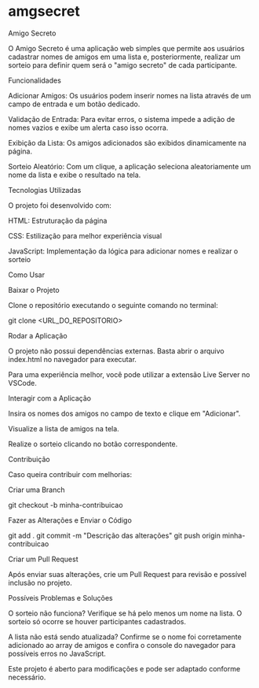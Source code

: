 # amgsecret
Amigo Secreto

O Amigo Secreto é uma aplicação web simples que permite aos usuários cadastrar nomes de amigos em uma lista e, posteriormente, realizar um sorteio para definir quem será o "amigo secreto" de cada participante.

Funcionalidades

Adicionar Amigos: Os usuários podem inserir nomes na lista através de um campo de entrada e um botão dedicado.

Validação de Entrada: Para evitar erros, o sistema impede a adição de nomes vazios e exibe um alerta caso isso ocorra.

Exibição da Lista: Os amigos adicionados são exibidos dinamicamente na página.

Sorteio Aleatório: Com um clique, a aplicação seleciona aleatoriamente um nome da lista e exibe o resultado na tela.

Tecnologias Utilizadas

O projeto foi desenvolvido com:

HTML: Estruturação da página

CSS: Estilização para melhor experiência visual

JavaScript: Implementação da lógica para adicionar nomes e realizar o sorteio

Como Usar

Baixar o Projeto

Clone o repositório executando o seguinte comando no terminal:

 git clone <URL_DO_REPOSITORIO>

Rodar a Aplicação

O projeto não possui dependências externas. Basta abrir o arquivo index.html no navegador para executar.

Para uma experiência melhor, você pode utilizar a extensão Live Server no VSCode.

Interagir com a Aplicação

Insira os nomes dos amigos no campo de texto e clique em "Adicionar".

Visualize a lista de amigos na tela.

Realize o sorteio clicando no botão correspondente.

Contribuição

Caso queira contribuir com melhorias:

Criar uma Branch

git checkout -b minha-contribuicao

Fazer as Alterações e Enviar o Código

git add .
git commit -m "Descrição das alterações"
git push origin minha-contribuicao

Criar um Pull Request

Após enviar suas alterações, crie um Pull Request para revisão e possível inclusão no projeto.

Possíveis Problemas e Soluções

O sorteio não funciona? Verifique se há pelo menos um nome na lista. O sorteio só ocorre se houver participantes cadastrados.

A lista não está sendo atualizada? Confirme se o nome foi corretamente adicionado ao array de amigos e confira o console do navegador para possíveis erros no JavaScript.

Este projeto é aberto para modificações e pode ser adaptado conforme necessário.

